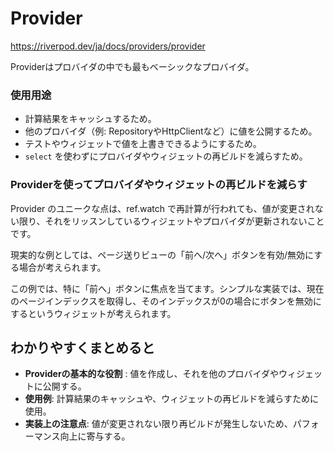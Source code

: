 
# Provider

https://riverpod.dev/ja/docs/providers/provider

Providerはプロバイダの中でも最もベーシックなプロバイダ。

### 使用用途

- 計算結果をキャッシュするため。
- 他のプロバイダ（例: RepositoryやHttpClientなど）に値を公開するため。
- テストやウィジェットで値を上書きできるようにするため。
- `select` を使わずにプロバイダやウィジェットの再ビルドを減らすため。

### Providerを使ってプロバイダやウィジェットの再ビルドを減らす
Provider のユニークな点は、ref.watch で再計算が行われても、値が変更されない限り、それをリッスンしているウィジェットやプロバイダが更新されないことです。

現実的な例としては、ページ送りビューの「前へ/次へ」ボタンを有効/無効にする場合が考えられます。

この例では、特に「前へ」ボタンに焦点を当てます。シンプルな実装では、現在のページインデックスを取得し、そのインデックスが0の場合にボタンを無効にするというウィジェットが考えられます。

## わかりやすくまとめると

- **Providerの基本的な役割** : 値を作成し、それを他のプロバイダやウィジェットに公開する。
- **使用例**: 計算結果のキャッシュや、ウィジェットの再ビルドを減らすために使用。
- **実装上の注意点**: 値が変更されない限り再ビルドが発生しないため、パフォーマンス向上に寄与する。



